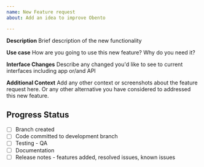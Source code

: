 ```yaml
---
name: New Feature request
about: Add an idea to improve Obento

---
```


**Description**
Brief description of the new functionality

**Use case**
How are you going to use this new feature? Why do you need it?

**Interface Changes**
Describe any changed you'd like to see to current interfaces including app or/and API

**Additional Context**
Add any other context or screenshots about the feature request here. Or any other alternative you have considered to addressed this new feature.

## Progress Status
- [ ] Branch created
- [ ] Code committed to development branch
- [ ] Testing - QA
- [ ] Documentation
- [ ] Release notes - features added, resolved issues, known issues